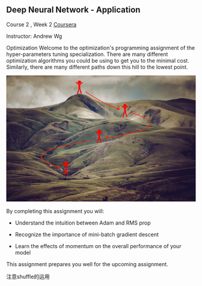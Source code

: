 ## Deep Neural Network - Application


Course 2 , Week 2   [Coursera](https://www.deeplearning.ai/)

Instructor: Andrew Wg



Optimization
Welcome to the optimization's programming assignment of the hyper-parameters tuning specialization. There are many different optimization algorithms you could be using to get you to the minimal cost. Similarly, there are many different paths down this hill to the lowest point.



![](images/cost.jpg)

By completing this assignment you will:

- Understand the intuition between Adam and RMS prop

- Recognize the importance of mini-batch gradient descent

- Learn the effects of momentum on the overall performance of your model

This assignment prepares you well for the upcoming assignment.



注意shuffle的运用